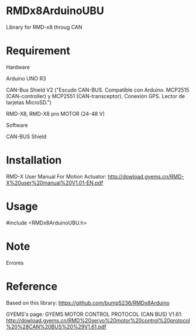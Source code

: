 # RMDx8ArduinoUBU
Library for RMD-x8 throug CAN

# Requirement
Hardware

Arduino UNO R3

CAN-Bus Shield V2 ("Escudo CAN-BUS. Compatible con Arduino. MCP2515 (CAN-controller) y MCP2551 (CAN-transceptor). Conexión GPS. Lector de tarjetas MicroSD.")

RMD-X8, RMD-X8 pro MOTOR (24-48 V)

Software

CAN-BUS Shield

# Installation
RMD-X User Manual For Motion Actuator: http://dowload.gyems.cn/RMD-X%20user%20manual%20V1.01-EN.pdf

# Usage
#include <RMDx8ArduinoUBU.h>

# Note
Errores
  
# Reference
Based on this library:
https://github.com/bump5236/RMDx8Arduino

GYEMS's page:
GYEMS MOTOR CONTROL PROTOCOL (CAN BUS) V1.61: http://dowload.gyems.cn/RMD%20servo%20motor%20control%20protocol%20%28CAN%20BUS%20%29V1.61.pdf
